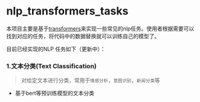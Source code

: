# nlp_transformers_tasks

本项目主要是基于[transformers](https://github.com/huggingface/transformers)来实现一些常见的nlp任务。使用者根据需要可以找到对应的任务，将代码中的数据替换就可以训练自己的模型了。

目前已经实现的NLP 任务如下（更新中）：

### 1.文本分类(Text Classification)
> 对给定文本进行分类，常用于`情感分析`，`意图识别`，`新闻分类`等
- 基于bert等预训练模型的文本分类

